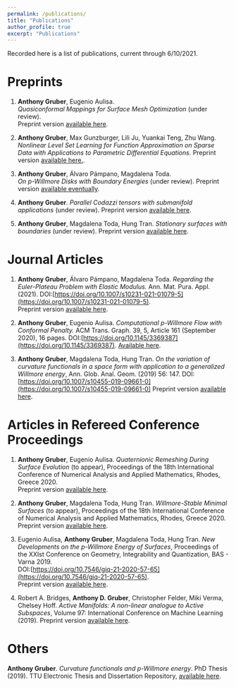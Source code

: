 ```yaml
---
permalink: /publications/
title: "Publications"
author_profile: true
excerpt: "Publications"
---
```


Recorded here is a list of publications, current through 6/10/2021.

# Preprints
1.  **Anthony Gruber**, Eugenio Aulisa.  
    *Quasiconformal Mappings for Surface Mesh Optimization* (under review).  
    Preprint version [available here](/files/preprints/QC_paper).

1.  **Anthony Gruber**, Max Gunzburger, Lili Ju, Yuankai Teng, Zhu Wang.  
    *Nonlinear Level Set Learning for Function Approximation on Sparse Data with Applications to Parametric Differential Equations.*  Preprint version [available here.](https://arxiv.org/pdf/2104.14072.pdf).

1.  **Anthony Gruber**, Álvaro Pámpano, Magdalena Toda.  
    *On p-Willmore Disks with Boundary Energies* (under review).
    Preprint version [available eventually](/files/preprints/p-Willmore-disks).

1.  **Anthony Gruber**.  *Parallel Codazzi tensors with submanifold applications* (under review).
    Preprint version [available here](https://arxiv.org/abs/2004.03103#).

1.  **Anthony Gruber**, Magdalena Toda, Hung Tran.
    *Stationary surfaces with boundaries* (under review).
    Preprint version [available here](https://arxiv.org/abs/1912.07103).

# Journal Articles
1.  **Anthony Gruber**, Álvaro Pámpano, Magdalena Toda.
    *Regarding the Euler-Plateau Problem with Elastic Modulus.* Ann. Mat. Pura. Appl. (2021).
    DOI:[https://doi.org/10.1007/s10231-021-01079-5](https://doi.org/10.1007/s10231-021-01079-5).  
    Preprint version [available here](https://arxiv.org/abs/2010.00149#).

1.  **Anthony Gruber**, Eugenio Aulisa.
    *Computational p-Willmore Flow with Conformal Penalty.* ACM Trans. Graph. 39, 5, Article 161 (September 2020), 16 pages. DOI:[https://doi.org/10.1145/3369387](https://doi.org/10.1145/3369387).
    [Available here](https://dl.acm.org/doi/10.1145/3369387?cid=99659571076).

1.  **Anthony Gruber**, Magdalena Toda, Hung Tran.
    *On the variation of curvature functionals in a space form with application to a generalized Willmore energy*, Ann. Glob. Anal. Geom. (2019) 56: 147.
    DOI:[https://doi.org/10.1007/s10455-019-09661-0](https://doi.org/10.1007/s10455-019-09661-0)
    Preprint version [available here](https://arxiv.org/abs/1905.01759#).

# Articles in Refereed Conference Proceedings
1.  **Anthony Gruber**, Eugenio Aulisa.
    *Quaternionic Remeshing During Surface Evolution* (to appear), Proceedings of the 18th International Conference of Numerical Analysis and Applied Mathematics, Rhodes, Greece 2020.  
    Preprint version [available here](/files/preprints/QRDSE.pdf).

1.  **Anthony Gruber**, Magdalena Toda, Hung Tran.
    *Willmore-Stable Minimal Surfaces* (to appear), Proceedings of the 18th International Conference of Numerical Analysis and Applied Mathematics, Rhodes, Greece 2020.  
    Preprint version [available here](/files/preprints/WSMS.pdf).

1.  Eugenio Aulisa, **Anthony Gruber**, Magdalena Toda, Hung Tran.
    *New Developments on the p-Willmore Energy of Surfaces*,
    Proceedings of the XXIst Conference on Geometry, Integrability and Quantization, BAS - Varna 2019.  
    DOI:[https://doi.org/10.7546/giq-21-2020-57-65](https://doi.org/10.7546/giq-21-2020-57-65).  
    Preprint version [available here](/files/preprints/PWillmoreGIQ.pdf).

1.  Robert A. Bridges, **Anthony D. Gruber**, Christopher Felder, Miki Verma, Chelsey Hoff.
    *Active Manifolds: A non-linear analogue to Active Subspaces*,
    Volume 97: International Conference on Machine Learning (2019).
    Preprint version [available here](https://arxiv.org/abs/1904.13386#).

# Others
**Anthony Gruber**.  *Curvature functionals and p-Willmore energy*.  PhD Thesis (2019).
    TTU Electronic Thesis and Dissertation Repository,
    [available here](https://ttu-ir.tdl.org/handle/2346/85351#).
